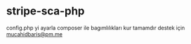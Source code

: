 # stripe-sca-php
config.php yi ayarla 
composer ile bagımlılıkları kur
tamamdır
destek için mucahidbaris@pm.me
